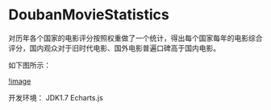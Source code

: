 # DoubanMovieStatistics

对历年各个国家的电影评分按照权重做了一个统计，得出每个国家每年的电影综合评分，国内观众对于旧时代电影、国外电影普遍口碑高于国内电影。

如下图所示：

[!image](https://github.com/masterwugui/DoubanMovieStatistics/blob/master/images/%E5%8E%86%E5%B9%B4%E5%9B%BD%E5%AE%B6%E7%94%B5%E5%BD%B1%E8%AF%84%E5%88%86.png)

开发环境：
JDK1.7
Echarts.js
